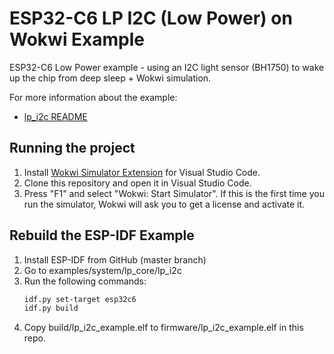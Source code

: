 # ESP32-C6 LP I2C (Low Power) on Wokwi Example

ESP32-C6 Low Power example - using an I2C light sensor (BH1750) to wake up the chip from deep sleep + Wokwi simulation.

For more information about the example:

- [lp_i2c README](https://github.com/espressif/esp-idf/blob/master/examples/system/ulp/lp_core/lp_i2c/README.md)

## Running the project

1. Install [Wokwi Simulator Extension](https://marketplace.visualstudio.com/items?itemName=wokwi.wokwi-vscode) for Visual Studio Code.
2. Clone this repository and open it in Visual Studio Code.
3. Press "F1" and select "Wokwi: Start Simulator". If this is the first time you run the simulator, Wokwi will ask you to get a license
   and activate it.

## Rebuild the ESP-IDF Example

1. Install ESP-IDF from GitHub (master branch)
2. Go to examples/system/lp_core/lp_i2c
3. Run the following commands:
   ```bash
   idf.py set-target esp32c6
   idf.py build
   ```
4. Copy build/lp_i2c_example.elf to firmware/lp_i2c_example.elf in this repo.
